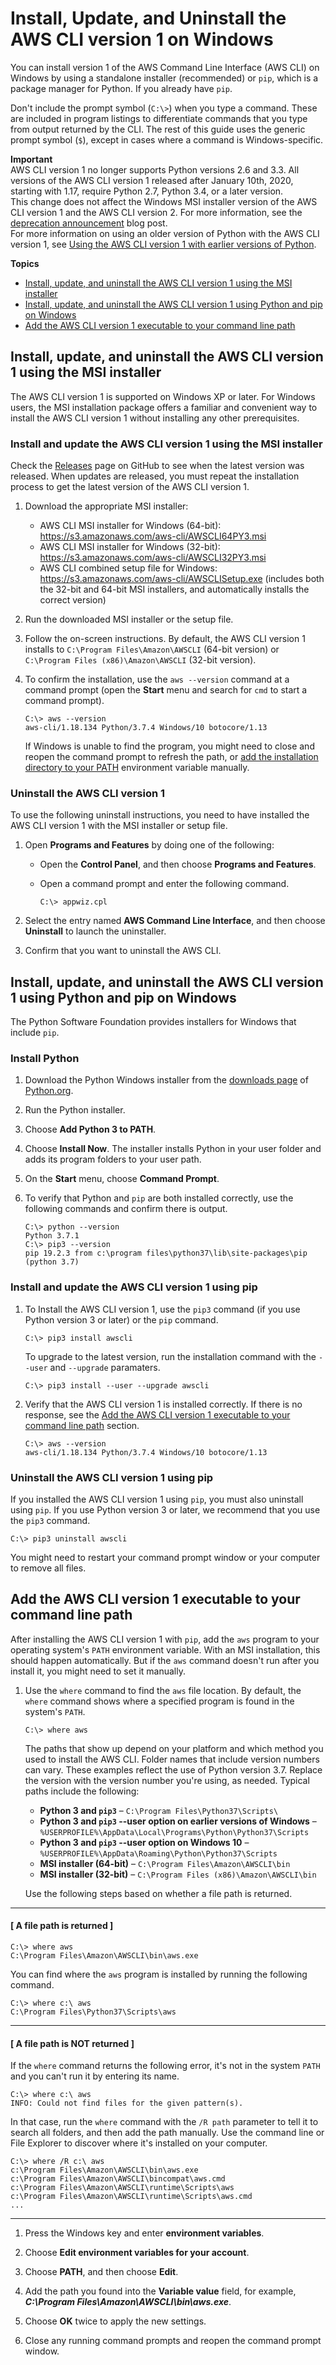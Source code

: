 # Install, Update, and Uninstall the AWS CLI version 1 on Windows<a name="install-windows"></a>

You can install version 1 of the AWS Command Line Interface \(AWS CLI\) on Windows by using a standalone installer \(recommended\) or `pip`, which is a package manager for Python\. If you already have `pip`\. 

Don't include the prompt symbol \(`C:\>`\) when you type a command\. These are included in program listings to differentiate commands that you type from output returned by the CLI\. The rest of this guide uses the generic prompt symbol \(`$`\), except in cases where a command is Windows\-specific\.

**Important**  
AWS CLI version 1 no longer supports Python versions 2\.6 and 3\.3\. All versions of the AWS CLI version 1 released after January 10th, 2020, starting with 1\.17, require Python 2\.7, Python 3\.4, or a later version\.  
This change does not affect the Windows MSI installer version of the AWS CLI version 1 and the AWS CLI version 2\. For more information, see the [deprecation announcement](https://aws.amazon.com/blogs/developer/deprecation-of-python-2-6-and-python-3-3-in-botocore-boto3-and-the-aws-cli/) blog post\.  
For more information on using an older version of Python with the AWS CLI version 1, see [Using the AWS CLI version 1 with earlier versions of Python](deprecate-old-python-versions.md)\.

**Topics**
+ [Install, update, and uninstall the AWS CLI version 1 using the MSI installer](#msi-on-windows)
+ [Install, update, and uninstall the AWS CLI version 1 using Python and pip on Windows](#awscli-install-windows-pip)
+ [Add the AWS CLI version 1 executable to your command line path](#awscli-install-windows-path)

## Install, update, and uninstall the AWS CLI version 1 using the MSI installer<a name="msi-on-windows"></a>

The AWS CLI version 1 is supported on Windows XP or later\. For Windows users, the MSI installation package offers a familiar and convenient way to install the AWS CLI version 1 without installing any other prerequisites\. 

### Install and update the AWS CLI version 1 using the MSI installer<a name="install-msi-on-windows"></a>

Check the [Releases](https://github.com/aws/aws-cli/releases) page on GitHub to see when the latest version was released\. When updates are released, you must repeat the installation process to get the latest version of the AWS CLI version 1\. 

1. Download the appropriate MSI installer:
   + AWS CLI MSI installer for Windows \(64\-bit\): [https://s3\.amazonaws\.com/aws\-cli/AWSCLI64PY3\.msi](https://s3.amazonaws.com/aws-cli/AWSCLI64PY3.msi)
   + AWS CLI MSI installer for Windows \(32\-bit\): [https://s3\.amazonaws\.com/aws\-cli/AWSCLI32PY3\.msi](https://s3.amazonaws.com/aws-cli/AWSCLI32PY3.msi)
   + AWS CLI combined setup file for Windows: [ https://s3\.amazonaws\.com/aws\-cli/AWSCLISetup\.exe](https://s3.amazonaws.com/aws-cli/AWSCLISetup.exe) \(includes both the 32\-bit and 64\-bit MSI installers, and automatically installs the correct version\)

1. Run the downloaded MSI installer or the setup file\.

1. Follow the on\-screen instructions\. By default, the AWS CLI version 1 installs to `C:\Program Files\Amazon\AWSCLI` \(64\-bit version\) or `C:\Program Files (x86)\Amazon\AWSCLI` \(32\-bit version\)\. 

1. To confirm the installation, use the `aws --version` command at a command prompt \(open the **Start** menu and search for `cmd` to start a command prompt\)\.

   ```
   C:\> aws --version
   aws-cli/1.18.134 Python/3.7.4 Windows/10 botocore/1.13
   ```

   If Windows is unable to find the program, you might need to close and reopen the command prompt to refresh the path, or [add the installation directory to your PATH](#awscli-install-windows-path) environment variable manually\.

### Uninstall the AWS CLI version 1<a name="install-msi-uninstall"></a>

To use the following uninstall instructions, you need to have installed the AWS CLI version 1 with the MSI installer or setup file\.

1. Open **Programs and Features** by doing one of the following:
   + Open the **Control Panel**, and then choose **Programs and Features**\.
   + Open a command prompt and enter the following command\.

     ```
     C:\> appwiz.cpl
     ```

1. Select the entry named **AWS Command Line Interface**, and then choose **Uninstall** to launch the uninstaller\.

1. Confirm that you want to uninstall the AWS CLI\.

## Install, update, and uninstall the AWS CLI version 1 using Python and pip on Windows<a name="awscli-install-windows-pip"></a>

The Python Software Foundation provides installers for Windows that include `pip`\.

### Install Python<a name="awscli-install-windows-pip-python"></a>

1. Download the Python Windows installer from the [downloads page](https://www.python.org/downloads/windows/) of [Python\.org](https://www.python.org)\.

1. Run the Python installer\.

1. Choose **Add Python 3 to PATH**\.

1. Choose **Install Now**\. The installer installs Python in your user folder and adds its program folders to your user path\.

1. On the **Start** menu, choose **Command Prompt**\.

1. To verify that Python and `pip` are both installed correctly, use the following commands and confirm there is output\.

   ```
   C:\> python --version
   Python 3.7.1
   C:\> pip3 --version
   pip 19.2.3 from c:\program files\python37\lib\site-packages\pip (python 3.7)
   ```

### Install and update the AWS CLI version 1 using pip<a name="awscli-install-windows-pip-python"></a>

1. To Install the AWS CLI version 1, use the `pip3` command \(if you use Python version 3 or later\) or the `pip` command\.

   ```
   C:\> pip3 install awscli
   ```

   To upgrade to the latest version, run the installation command with the `--user` and `--upgrade` paramaters\.

   ```
   C:\> pip3 install --user --upgrade awscli
   ```

1. Verify that the AWS CLI version 1 is installed correctly\. If there is no response, see the [Add the AWS CLI version 1 executable to your command line path](#awscli-install-windows-path) section\.

   ```
   C:\> aws --version
   aws-cli/1.18.134 Python/3.7.4 Windows/10 botocore/1.13
   ```

### Uninstall the AWS CLI version 1 using pip<a name="awscli-install-windows-pip-uninstall"></a>

If you installed the AWS CLI version 1 using `pip`, you must also uninstall using `pip`\. If you use Python version 3 or later, we recommend that you use the `pip3` command\.

```
C:\> pip3 uninstall awscli
```

You might need to restart your command prompt window or your computer to remove all files\.

## Add the AWS CLI version 1 executable to your command line path<a name="awscli-install-windows-path"></a>

After installing the AWS CLI version 1 with `pip`, add the `aws` program to your operating system's `PATH` environment variable\. With an MSI installation, this should happen automatically\. But if the `aws` command doesn't run after you install it, you might need to set it manually\.

1. Use the `where` command to find the `aws` file location\. By default, the `where` command shows where a specified program is found in the system's `PATH`\. 

   ```
   C:\> where aws
   ```

   The paths that show up depend on your platform and which method you used to install the AWS CLI\. Folder names that include version numbers can vary\. These examples reflect the use of Python version 3\.7\. Replace the version with the version number you're using, as needed\. Typical paths include the following:
   + **Python 3 and `pip3`** – `C:\Program Files\Python37\Scripts\`
   + **Python 3 and `pip3` \-\-user option on earlier versions of Windows** – `%USERPROFILE%\AppData\Local\Programs\Python\Python37\Scripts`
   + **Python 3 and `pip3` \-\-user option on Windows 10** – `%USERPROFILE%\AppData\Roaming\Python\Python37\Scripts`
   + **MSI installer \(64\-bit\)** – `C:\Program Files\Amazon\AWSCLI\bin`
   + **MSI installer \(32\-bit\)** – `C:\Program Files (x86)\Amazon\AWSCLI\bin`

   Use the following steps based on whether a file path is returned\.

------
#### [ A file path is returned ]

   ```
   C:\> where aws
   C:\Program Files\Amazon\AWSCLI\bin\aws.exe
   ```

   You can find where the `aws` program is installed by running the following command\.

   ```
   C:\> where c:\ aws
   C:\Program Files\Python37\Scripts\aws
   ```

------
#### [ A file path is NOT returned ]

   If the `where` command returns the following error, it's not in the system `PATH` and you can't run it by entering its name\.

   ```
   C:\> where c:\ aws
   INFO: Could not find files for the given pattern(s).
   ```

   In that case, run the `where` command with the `/R path` parameter to tell it to search all folders, and then add the path manually\. Use the command line or File Explorer to discover where it's installed on your computer\. 

   ```
   C:\> where /R c:\ aws
   c:\Program Files\Amazon\AWSCLI\bin\aws.exe
   c:\Program Files\Amazon\AWSCLI\bincompat\aws.cmd
   c:\Program Files\Amazon\AWSCLI\runtime\Scripts\aws
   c:\Program Files\Amazon\AWSCLI\runtime\Scripts\aws.cmd
   ...
   ```

------

1. Press the Windows key and enter **environment variables**\.

1. Choose **Edit environment variables for your account**\.

1. Choose **PATH**, and then choose **Edit**\.

1. Add the path you found into the **Variable value** field, for example, ***C:\\Program Files\\Amazon\\AWSCLI\\bin\\aws\.exe***\.

1. Choose **OK** twice to apply the new settings\.

1. Close any running command prompts and reopen the command prompt window\.